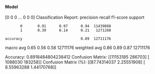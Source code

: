 #### Model
[0 0 0 ... 0 0 0]
Classification Report:
              precision    recall  f1-score   support

           0       0.91      0.97      0.94  11439888
           1       0.39      0.14      0.21   1271288

    accuracy                           0.89  12711176
   macro avg       0.65      0.56      0.58  12711176
weighted avg       0.86      0.89      0.87  12711176

Accuracy: 0.8918484804238412
Confusion Matrix:
[[11153185   286703]
 [ 1088030   183258]]
Confusion Matrix (%):
[[87.74314037  2.25551908]
 [ 8.55963288  1.44170768]]
